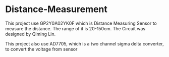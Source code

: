 # Distance-Measurement

This project use GP2Y0A02YK0F which is Distance Measuring Sensor to measure the distance.
The range of it is 20-150cm.
The Circuit was designed by Qiming Lin.


This project also use AD7705, which is a two channel sigma delta converter, to convert the voltage from sensor

